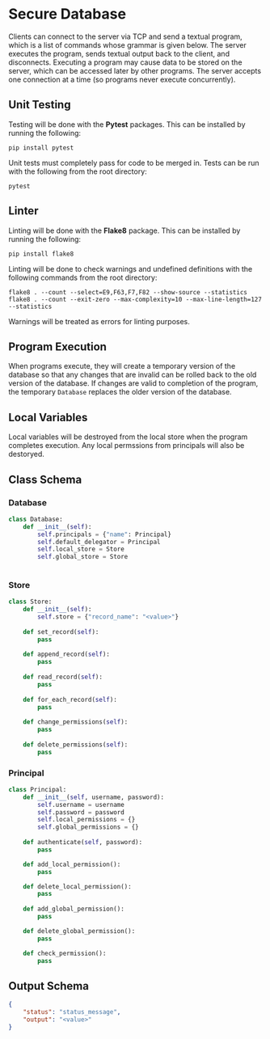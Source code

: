 # Secure Database
Clients can connect to the server via TCP and send a textual program, which is a list of commands whose grammar is given below. The server executes the program, sends textual output back to the client, and disconnects. Executing a program may cause data to be stored on the server, which can be accessed later by other programs. The server accepts one connection at a time (so programs never execute concurrently).

## Unit Testing
Testing will be done with the **Pytest** packages. This can be installed by running the following:
```
pip install pytest
```
Unit tests must completely pass for code to be merged in. Tests can be run with the following from the root directory:
```
pytest
```

## Linter
Linting will be done with the **Flake8** package. This can be installed by running the following:
```
pip install flake8
```
Linting will be done to check warnings and undefined definitions with the following commands from the root directory:
```
flake8 . --count --select=E9,F63,F7,F82 --show-source --statistics
flake8 . --count --exit-zero --max-complexity=10 --max-line-length=127 --statistics
```
Warnings will be treated as errors for linting purposes.

## Program Execution
When programs execute, they will create a temporary version of the database so that any changes that are invalid can be rolled back to the old version of the database. If changes are valid to completion of the program, the temporary `Database` replaces the older version of the database.

## Local Variables
Local variables will be destroyed from the local store when the program completes execution. Any local permssions from principals will also be destoryed.

## Class Schema

### Database
```python
class Database:
    def __init__(self):
        self.principals = {"name": Principal}
        self.default_delegator = Principal
        self.local_store = Store
        self.global_store = Store
  
```

### Store 
```python
class Store:
    def __init__(self):
        self.store = {"record_name": "<value>"}
    
    def set_record(self):
        pass
    
    def append_record(self):
        pass
        
    def read_record(self):
        pass
    
    def for_each_record(self):
        pass
    
    def change_permissions(self):
        pass
    
    def delete_permissions(self):
        pass
```

### Principal
```python
class Principal:
    def __init__(self, username, password):
        self.username = username
        self.password = password
        self.local_permissions = {}
        self.global_permissions = {}
    
    def authenticate(self, password):
        pass

    def add_local_permission():
        pass

    def delete_local_permission():
        pass
    
    def add_global_permission():
        pass

    def delete_global_permission():
        pass

    def check_permission():
        pass
```

## Output Schema

```json
{
    "status": "status_message",
    "output": "<value>"
}
